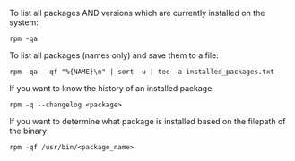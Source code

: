 To list all packages AND versions which are currently installed on the system:
```
rpm -qa
```

To list all packages (names only) and save them to a file:
```
rpm -qa --qf "%{NAME}\n" | sort -u | tee -a installed_packages.txt
```

If you want to know the history of an installed package:
```
rpm -q --changelog <package>
```

If you want to determine what package is installed based on the filepath of the binary:
```
rpm -qf /usr/bin/<package_name>
```

